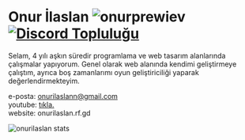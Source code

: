 # Onur İlaslan ![onurprewiev](https://komarev.com/ghpvc/?username=onurilaslan) <a href="https://discord.gg/zHG4m4V9vJ"><img src="https://img.shields.io/discord/733027681184251937.svg?style=flat&label=Join%20Community&color=7289DA" alt="Discord Topluluğu"/></a>

Selam, 4 yılı aşkın süredir programlama ve web tasarım alanlarında çalışmalar yapıyorum. Genel olarak web alanında kendimi geliştirmeye çalıştım, ayrıca boş zamanlarımı oyun geliştiriciliği yaparak değerlendirmekteyim.

e-posta: onurilaslann@gmail.com <br>
youtube: <a href="https://www.youtube.com/channel/UCB5CvKOYfra5vJ6M6zk-7Mw">tıkla.</a>
<br>website: onurilaslan.rf.gd<br>


![onurilaslan stats](https://github-readme-stats.vercel.app/api?username=onurilaslan&show_icons=true&theme=radical)

